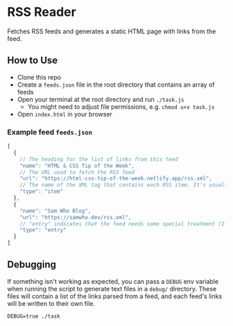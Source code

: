 # RSS Reader

Fetches RSS feeds and generates a static HTML page with links from the feed.

## How to Use

- Clone this repo
- Create a `feeds.json` file in the root directory that contains an array of feeds
- Open your terminal at the root directory and run `./task.js`
  - You might need to adjust file permissions, e.g. `chmod u+x task.js`
- Open `index.html` in your browser

### Example feed `feeds.json`

```js
[
  {
    // The heading for the list of links from this feed
    "name": "HTML & CSS Tip of the Week",
    // The URL used to fetch the RSS feed
    "url": "https://html-css-tip-of-the-week.netlify.app/rss.xml",
    // The name of the XML tag that contains each RSS item. It's usually "item".
    "type": "item"
  },
  {
    "name": "Sam Who Blog",
    "url": "https://samwho.dev/rss.xml",
    // "entry" indicates that the feed needs some special treatment (I'm not sure why, maybe an older version of the RSS spec?). I might flesh out support for this in the future.
    "type": "entry"
  }
]
```

## Debugging

If something isn't working as expected, you can pass a `DEBUG` env variable when running the script to generate text files in a `debug/` directory. These files will contain a list of the links parsed from a feed, and each feed's links will be written to their own file.
```
DEBUG=true ./task
```